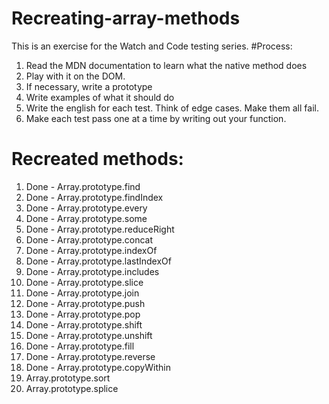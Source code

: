 # Recreating-array-methods
This is an exercise for the Watch and Code testing series. 
#Process:
1. Read the MDN documentation to learn what the native method does
2. Play with it on the DOM. 
3. If necessary, write a prototype
4. Write examples of what it should do
5. Write the english for each test. Think of edge cases. Make them all fail. 
6. Make each test pass one at a time by writing out your function.

# Recreated methods:
1. Done - Array.prototype.find
2. Done - Array.prototype.findIndex
3. Done - Array.prototype.every
4. Done - Array.prototype.some
5. Done - Array.prototype.reduceRight
6. Done - Array.prototype.concat
7. Done - Array.prototype.indexOf
8. Done - Array.prototype.lastIndexOf
9. Done - Array.prototype.includes
10. Done - Array.prototype.slice
11. Done - Array.prototype.join
12. Done - Array.prototype.push
13. Done - Array.prototype.pop
14. Done - Array.prototype.shift
15. Done - Array.prototype.unshift
16. Done - Array.prototype.fill
17. Done - Array.prototype.reverse
18. Done - Array.prototype.copyWithin
19. Array.prototype.sort
20. Array.prototype.splice